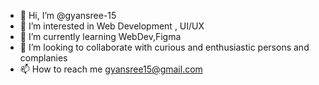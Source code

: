 - 👋 Hi, I’m @gyansree-15
- 👀 I’m interested in Web Development , UI/UX
- 🌱 I’m currently learning WebDev,Figma
- 💞️ I’m looking to collaborate with curious and enthusiastic persons and complanies
- 📫 How to reach me gyansree15@gmail.com

<!---
gyansree-15/gyansree-15 is a ✨ special ✨ repository because its `README.md` (this file) appears on your GitHub profile.
You can click the Preview link to take a look at your changes.
--->
